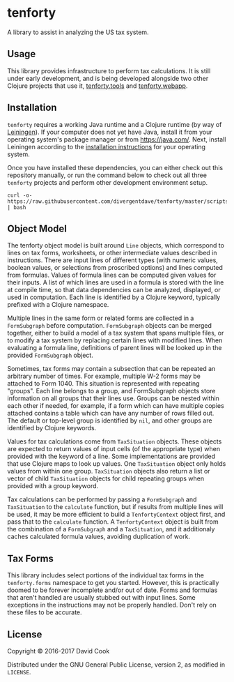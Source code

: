 # tenforty

A library to assist in analyzing the US tax system.

## Usage

This library provides infrastructure to perform tax calculations. It is still under early development, and is being developed alongside two other Clojure projects that use it, [tenforty.tools](https://github.com/divergentdave/tenforty.tools) and [tenforty.webapp](https://github.com/divergentdave/tenforty.webapp).

## Installation

`tenforty` requires a working Java runtime and a Clojure runtime (by way of [Leiningen](https://leiningen.org/)). If your computer does not yet have Java, install it from your operating system's package manager or from https://java.com/. Next, install Leiningen according to the [installation instructions](https://leiningen.org/#install) for your operating system.

Once you have installed these dependencies, you can either check out this repository manually, or run the command below to check out all three `tenforty` projects and perform other development environment setup.

```
curl -o- https://raw.githubusercontent.com/divergentdave/tenforty/master/scripts/bootstrap | bash
```

## Object Model

The tenforty object model is built around `Line` objects, which correspond to lines on tax forms, worksheets, or other intermediate values described in instructions. There are input lines of different types (with numeric values, boolean values, or selections from proscribed options) and lines computed from formulas. Values of formula lines can be computed given values for their inputs. A list of which lines are used in a formula is stored with the line at compile time, so that data dependencies can be analyzed, displayed, or used in computation. Each line is identified by a Clojure keyword, typically prefixed with a Clojure namespace.

Multiple lines in the same form or related forms are collected in a `FormSubgraph` before computation. `FormSubgraph` objects can be merged together, either to build a model of a tax system that spans multiple files, or to modify a tax system by replacing certain lines with modified lines. When evaluating a formula line, definitions of parent lines will be looked up in the provided `FormSubgraph` object.

Sometimes, tax forms may contain a subsection that can be repeated an arbitrary number of times. For example, multiple W-2 forms may be attached to Form 1040. This situation is represented with repeating "groups". Each line belongs to a group, and FormSubgraph objects store information on all groups that their lines use. Groups can be nested within each other if needed, for example, if a form which can have multiple copies attached contains a table which can have any number of rows filled out. The default or top-level group is identified by `nil`, and other groups are identified by Clojure keywords.

Values for tax calculations come from `TaxSituation` objects. These objects are expected to return values of input cells (of the appropriate type) when provided with the keyword of a line. Some implementations are provided that use Clojure maps to look up values. One `TaxSituation` object only holds values from within one group. `TaxSituation` objects also return a list or vector of child `TaxSituation` objects for child repeating groups when provided with a group keyword.

Tax calculations can be performed by passing a `FormSubgraph` and `TaxSituation` to the `calculate` function, but if results from multiple lines will be used, it may be more efficient to build a `TenfortyContext` object first, and pass that to the `calculate` function. A `TenfortyContext` object is built from the combination of a `FormSubgraph` and a `TaxSituation`, and it additionaly caches calculated formula values, avoiding duplication of work.

## Tax Forms

This library includes select portions of the individual tax forms in the `tenforty.forms` namespace to get you started. However, this is practically doomed to be forever incomplete and/or out of date. Forms and formulas that aren't handled are usually stubbed out with input lines. Some exceptions in the instructions may not be properly handled. Don't rely on these files to be accurate.

## License

Copyright © 2016-2017 David Cook

Distributed under the GNU General Public License, version 2, as modified in `LICENSE`.
